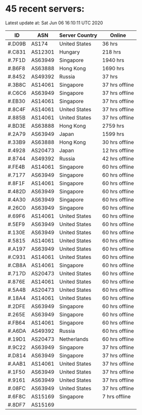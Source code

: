 # 45 recent servers:

Latest update at: Sat Jun 06 16:10:11 UTC 2020

| ID | ASN | Server Country | Online |
| -- | --- | -------------- | ------ |
| #.D09B | AS174 | United States | 36 hrs |
| #.C831 | AS12301 | Hungary | 218 hrs |
| #.7F1D | AS63949 | Singapore | 1940 hrs |
| #.B6F8 | AS63888 | Hong Kong | 1690 hrs |
| #.8452 | AS49392 | Russia | 37 hrs |
| #.3B8C | AS14061 | Singapore | 37 hrs offline |
| #.C6C6 | AS63949 | Singapore | 37 hrs offline |
| #.EB30 | AS14061 | Singapore | 37 hrs offline |
| #.8C4F | AS14061 | United States | 37 hrs offline |
| #.885B | AS14061 | United States | 37 hrs offline |
| #.BD3E | AS63888 | Hong Kong | 2759 hrs |
| #.2A79 | AS63949 | Japan | 1599 hrs |
| #.33B9 | AS63888 | Hong Kong | 30 hrs offline |
| #.4928 | AS20473 | Japan | 12 hrs offline |
| #.8744 | AS49392 | Russia | 42 hrs offline |
| #.FE4B | AS14061 | Singapore | 60 hrs offline |
| #.7177 | AS63949 | Singapore | 60 hrs offline |
| #.8F1F | AS14061 | Singapore | 60 hrs offline |
| #.482D | AS63949 | Singapore | 60 hrs offline |
| #.4A30 | AS63949 | Singapore | 60 hrs offline |
| #.26C0 | AS63949 | Singapore | 60 hrs offline |
| #.69F6 | AS14061 | United States | 60 hrs offline |
| #.5EF9 | AS63949 | United States | 60 hrs offline |
| #.130E | AS63949 | United States | 60 hrs offline |
| #.5815 | AS14061 | United States | 60 hrs offline |
| #.A197 | AS63949 | United States | 60 hrs offline |
| #.C931 | AS14061 | United States | 60 hrs offline |
| #.CB8A | AS14061 | Singapore | 60 hrs offline |
| #.717D | AS20473 | United States | 60 hrs offline |
| #.876E | AS14061 | United States | 60 hrs offline |
| #.5A4B | AS20473 | United States | 60 hrs offline |
| #.18A4 | AS14061 | United States | 60 hrs offline |
| #.2DFE | AS63949 | Singapore | 60 hrs offline |
| #.265E | AS63949 | Singapore | 60 hrs offline |
| #.FB64 | AS14061 | Singapore | 60 hrs offline |
| #.A6DA | AS49392 | Russia | 60 hrs offline |
| #.19D1 | AS20473 | Netherlands | 60 hrs offline |
| #.9C22 | AS63949 | Singapore | 37 hrs offline |
| #.D814 | AS63949 | Singapore | 37 hrs offline |
| #.AAB1 | AS14061 | United States | 37 hrs offline |
| #.1F50 | AS63949 | United States | 37 hrs offline |
| #.9161 | AS63949 | United States | 37 hrs offline |
| #.08FC | AS63949 | United States | 37 hrs offline |
| #.6F8C | AS15169 | Singapore | 7 hrs offline |
| #.8DF7 | AS15169 |  | |

